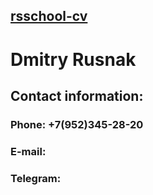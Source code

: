 ## [rsschool-cv](https://app.rs.school/) ##
# Dmitry Rusnak #
## Contact information: ##

### Phone: +7(952)345-28-20 ###

### E-mail: ###

### Telegram: ###
